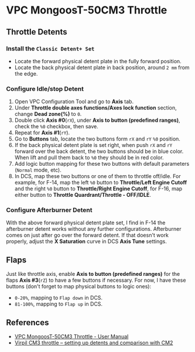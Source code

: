 # VPC MongoosT-50CM3 Throttle

## Throttle Detents

### Install the `Classic Detent+ Set`

* Locate the forward physical detent plate in the fully forward position.
* Locate the back physical detent plate in back position, around `2 mm` from the edge.

### Configure Idle/stop Detent

1. Open VPC Configuration Tool and go to **Axis** tab.
1. Under **Throttle double axes functions/Axes lock function** section, change **Dead zone(%)** to `0`.
1. Double click **Axis #0**(`rX`), under **Axis to button (predefined ranges)**, check the `%0` checkbox, then save.
1. Repeat for **Axis #1**(`rY`).
1. Go to **Buttons** tab, locate the two buttons form `rX` and `rY` `%0` position.
1. If the back physical detent plate is set right, when push `rX` and `rY` forward over the back detent, the two buttons should be in blue color. When lift and pull them back to `%0` they should be in red color.
1. Add logic button mapping for these two buttons with default parameters (`Normal` mode, etc).
1. In DCS, map these two buttons or one of them to throttle off/idle. For example, for F-14, map the left `%0` button to **Throttle/Left Engine Cutoff** and the right `%0` button to **Throttle/Right Engine Cutoff**, for F-16, map either button to **Throttle Quardrant/Throttle - OFF/IDLE**.

### Configure Afterburner Detent

With the above forward physical detent plate set, I find in F-14 the afterburner detent works without any further configurations. Afterburner comes on just after go over the forward detent. If that doesn't work properly, adjust the **X Saturation** curve in DCS **Axis Tune** settings.

## Flaps

Just like throttle axis, enable **Axis to button (predefined ranges)** for the flaps **Axis #3**(`rZ`) to have a few buttons if necessary. For now, I have these buttons (don't forget to map physical buttons to logic ones):

* `0-20%`, mapping to `Flap down` in DCS.
* `81-100%`, mapping to `Flap up` in DCS.

## References

* [VPC MongoosT-50CM3 Throttle - User Manual](https://support.virpil.com/en/support/solutions/articles/47001155376--throttle-vpc-mongoost-50cm3-throttle-user-manual)
* [Virpil CM3 throttle – setting up detents and comparison with CM2](https://forums.eagle.ru/topic/260319-virpil-cm3-throttle-setting-up-detents-and-comparison-with-cm2/)